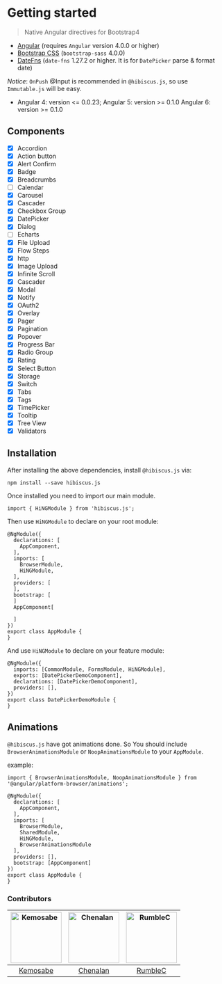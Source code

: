 # Getting started 

> Native Angular directives for Bootstrap4


* [Angular](https://angular.io/) (requires `Angular` version 4.0.0 or higher)
* [Bootstrap CSS](http://getbootstrap.com/) (`bootstrap-sass` 4.0.0)
* [DateFns](https://date-fns.org/) (`date-fns` 1.27.2 or higher. It is for `DatePicker` parse & format date)

*Notice*: `OnPush` @Input is recommended in `@hibiscus.js`, so use `Immutable.js` will be easy.

* Angular 4: version <= 0.0.23; Angular 5: version >= 0.1.0  Angular 6: version >= 0.1.0 

## Components

- [x] Accordion
- [x] Action button
- [x] Alert Confirm
- [x] Badge
- [x] Breadcrumbs
- [ ] Calendar
- [x] Carousel
- [x] Cascader
- [x] Checkbox Group
- [x] DatePicker
- [x] Dialog
- [ ] Echarts
- [x] File Upload
- [x] Flow Steps
- [x] http
- [x] Image Upload
- [x] Infinite Scroll
- [x] Cascader
- [x] Modal
- [x] Notify
- [x] OAuth2
- [x] Overlay
- [x] Pager
- [x] Pagination
- [x] Popover
- [x] Progress Bar
- [x] Radio Group
- [x] Rating
- [x] Select Button
- [x] Storage
- [x] Switch
- [x] Tabs
- [x] Tags
- [x] TimePicker
- [x] Tooltip
- [x] Tree View
- [x] Validators

## Installation

After installing the above dependencies, install `@hibiscus.js` via: 
  
    npm install --save hibiscus.js
  
Once installed you need to import our main module.

    import { HiNGModule } from 'hibiscus.js';
  
Then use `HiNGModule` to declare on your root module:

    
    @NgModule({
      declarations: [
        AppComponent,
      ],
      imports: [
        BrowserModule,
        HiNGModule,
      ],
      providers: [
      ],
      bootstrap: [
      ]
      AppComponent[
      
      ]
    })
    export class AppModule {
    }


And use `HiNGModule` to declare on your feature module:

    @NgModule({
      imports: [CommonModule, FormsModule, HiNGModule],
      exports: [DatePickerDemoComponent],
      declarations: [DatePickerDemoComponent],
      providers: [],
    })
    export class DatePickerDemoModule {
    }


## Animations

`@hibiscus.js` have got animations done. So You should include `BrowserAnimationsModule` or `NoopAnimationsModule` to your `AppModule`.

example:

    import { BrowserAnimationsModule, NoopAnimationsModule } from '@angular/platform-browser/animations';
    
    @NgModule({
      declarations: [
        AppComponent,
      ],
      imports: [
        BrowserModule,
        SharedModule,
        HiNGModule,
        BrowserAnimationsModule
      ],
      providers: [],
      bootstrap: [AppComponent]
    })
    export class AppModule {
    }
    
### Contributors
    
[<img alt="Kemosabe" src="https://avatars0.githubusercontent.com/u/5940699?s=460&v=4" width="117">](https://github.com/immrj) | [<img alt="Chenalan" src="https://avatars2.githubusercontent.com/u/7518753?s=460&v=4" width="117">](https://github.com/chenalan)| [<img alt="RumbleC" src="hhttps://avatars3.githubusercontent.com/u/22806436?s=460&v=4" width="117">](https://github.com/RumbleC)
:---: |:---: |:---: |
[Kemosabe](https://github.com/immrj) |[Chenalan](https://github.com/chenalan) |[RumbleC](https://github.com/RumbleC)